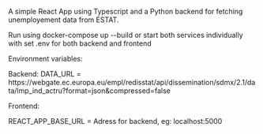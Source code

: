 A simple React App using Typescript and a Python backend for fetching unemployement data from ESTAT.

Run using docker-compose up --build or start both services individually with set .env for both backend and frontend

<p>Environment variables:<p\>

<p>Backend:<p\>
DATA_URL = https://webgate.ec.europa.eu/empl/redisstat/api/dissemination/sdmx/2.1/data/lmp_ind_actru?format=json&compressed=false

Frontend:

REACT_APP_BASE_URL = Adress for backend, eg: localhost:5000
